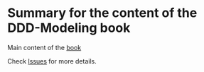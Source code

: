 # Summary for the content of the DDD-Modeling book

Main content of the [book](https://booth.pm/ja/items/1835632)

Check [Issues](https://github.com/tuananhhedspibk/DDD-Modeling/issues) for more details.
